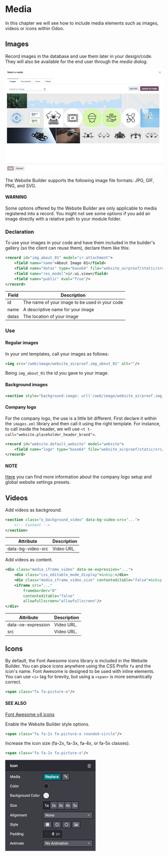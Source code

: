 # Media

In this chapter we will see how to include media elements such as images, videos or icons within Odoo.

<a id="website-themes-media-images"></a>

## Images

Record images in the database and use them later in your design/code. They will also be
available for the end user through the *media dialog*.

![Media window](../../../_images/media-window.png)

The Website Builder supports the following image file formats: JPG, GIF, PNG, and SVG.

#### WARNING
Some options offered by the Website Builder are only applicable to media registered into a
record. You might not see some options if you add an image directly with a relative path to
your module folder.

<a id="website-themes-media-images-declaration"></a>

### Declaration

To use your images in your code and have them included in the builder's gallery (so the client can
reuse them), declare them like this:

```xml
<record id="img_about_01" model="ir.attachment">
    <field name="name">About Image 01</field>
    <field name="datas" type="base64" file="website_airproof/static/src/img/content/img_about_01.jpg"/>
    <field name="res_model">ir.ui.view</field>
    <field name="public" eval="True"/>
</record>
```

| Field   | Description                                    |
|---------|------------------------------------------------|
| id      | The name of your image to be used in your code |
| name    | A descriptive name for your image              |
| datas   | The location of your image                     |

<a id="website-themes-media-images-use"></a>

### Use

<a id="website-themes-media-images-use-regular"></a>

#### Regular images

In your xml templates, call your images as follows:

```xml
<img src="/web/image/website_airproof.img_about_01" alt=""/>
```

Being `img_about_01` the id you gave to your image.

<a id="website-themes-media-images-use-background"></a>

#### Background images

```xml
<section style="background-image: url('/web/image/website_airproof.img_about_01');">
```

<a id="website-themes-media-images-use-logo"></a>

#### Company logo

For the company logo, the use is a little bit different. First declare it within the `images.xml`
library and then call it using the right template. For instance, to call inside the header, we will
use `<t t-call="website.placeholder_header_brand">`.

```xml
<record id="website.default_website" model="website">
    <field name="logo" type="base64" file="website_airproof/static/src/img/content/logo.png"/>
</record>
```

#### NOTE
[Here](theming.md#theming-module-website) you can find more information about the company logo setup
and global website settings presets.

<a id="website-themes-media-videos"></a>

## Videos

Add videos as background.

```xml
<section class="o_background_video" data-bg-video-src="...">
    <!-- Content -->
</section>
```

| Attribute         | Description   |
|-------------------|---------------|
| data-bg-video-src | Video URL.    |

Add videos as content.

```xml
<div class="media_iframe_video" data-oe-expression="...">
    <div class="css_editable_mode_display">&nbsp;</div>
    <div class="media_iframe_video_size" contenteditable="false">&nbsp;</div>
    <iframe src="..."
        frameborder="0"
        contenteditable="false"
        allowfullscreen="allowfullscreen"/>
</div>
```

| Attribute          | Description   |
|--------------------|---------------|
| data-oe-expression | Video URL.    |
| src                | Video URL.    |

<a id="website-themes-media-icons"></a>

## Icons

By default, the Font Awesome icons library is included in the Website Builder. You can place icons
anywhere using the CSS Prefix `fa` and the icon's name. Font Awesome is designed to be used with
inline elements. You can use `<i>` tag for brevity, but using a `<span>` is more semantically
correct.

```xml
<span class="fa fa-picture-o"/>
```

#### SEE ALSO
[Font Awesome v4 icons](https://fontawesome.com/v4/icons/)

Enable the Website Builder style options.

```xml
<span class="fa fa-2x fa-picture-o rounded-circle"/>
```

Increase the icon size (fa-2x, fa-3x, fa-4x, or fa-5x classes).

```xml
<span class="fa fa-2x fa-picture-o"/>
```

![Icon options](../../../_images/icon-options.png)
